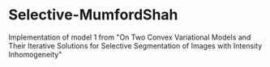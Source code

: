 # Selective-MumfordShah
Implementation of model 1 from "On Two Convex Variational Models and Their Iterative Solutions for Selective Segmentation of Images with Intensity Inhomogeneity"
